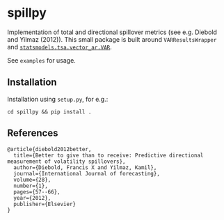 # spillpy

Implementation of total and directional spillover metrics (see e.g. Diebold and Yilmaz (2012)). This small package is built around `VARResultsWrapper` and [`statsmodels.tsa.vector_ar.VAR`](https://www.statsmodels.org/dev/vector_ar.html).

See `examples` for usage. 

## Installation

Installation using `setup.py`, for e.g.:

    cd spillpy && pip install .

## References

    @article{diebold2012better,
      title={Better to give than to receive: Predictive directional measurement of volatility spillovers},
      author={Diebold, Francis X and Yilmaz, Kamil},
      journal={International Journal of forecasting},
      volume={28},
      number={1},
      pages={57--66},
      year={2012},
      publisher={Elsevier}
    }
